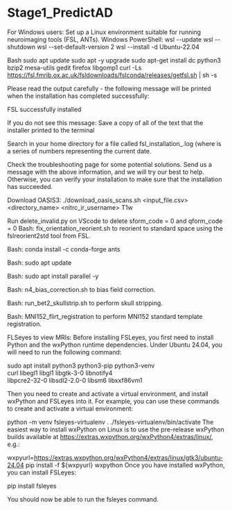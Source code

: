 # Stage1_PredictAD
For Windows users: 
Set up a Linux environment suitable for running neuroimaging tools (FSL, ANTs).
Windows PowerShell: 
wsl --update
 wsl --shutdown
 wsl --set-default-version 2
 wsl --install -d Ubuntu-22.04
 
Bash sudo apt update
sudo apt -y upgrade
sudo apt-get install dc python3 bzip2 mesa-utils gedit firefox libgomp1
curl -Ls https://fsl.fmrib.ox.ac.uk/fsldownloads/fslconda/releases/getfsl.sh | sh -s

Please read the output carefully - the following message will be printed when the installation has completed successfully:

FSL successfully installed

If you do not see this message:
Save a copy of all of the text that the installer printed to the terminal

Search in your home directory for a file called fsl_installation_<date>.log (where <date> is a series of numbers representing the current date.

Check the troubleshooting page for some potential solutions.
Send us a message with the above information, and we will try our best to help.
Otherwise, you can verify your installation to make sure that the installation has succeeded.

Download OASIS3:
./download_oasis_scans.sh <input_file.csv> <directory_name> <nitrc_ir_username> T1w

Run delete_invalid.py on VScode to delete sform_code = 0 and qform_code = 0
Bash: fix_orientation_reorient.sh to reorient to standard space using the fslreorient2std tool from FSL.

Bash: conda install -c conda-forge ants

Bash: sudo apt update

Bash: sudo apt install parallel -y

Bash: n4_bias_correction.sh to bias field correction.

Bash: run_bet2_skullstrip.sh to perform skull stripping.

Bash: MNI152_flirt_registration to perform MNI152 standard template registration.

FLSeyes to view MRIs: 
Before installing FSLeyes, you first need to install Python and the wxPython runtime dependencies. Under Ubuntu 24.04, you will need to run the following command:

sudo apt install python3 python3-pip python3-venv \
  curl libegl1 libgl1 libgtk-3-0 libnotify4       \
  libpcre2-32-0 libsdl2-2.0-0 libsm6 libxxf86vm1
  
Then you need to create and activate a virtual environment, and install wxPython and FSLeyes into it. For example, you can use these commands to create and activate a virtual environment:

python -m venv fsleyes-virtualenv
. ./fsleyes-virtualenv/bin/activate
The easiest way to install wxPython on Linux is to use the pre-release wxPython builds available at https://extras.wxpython.org/wxPython4/extras/linux/, e.g.:

wxpyurl=https://extras.wxpython.org/wxPython4/extras/linux/gtk3/ubuntu-24.04
pip install -f  ${wxpyurl} wxpython
Once you have installed wxPython, you can install FSLeyes:

pip install fsleyes

You should now be able to run the fsleyes command.

